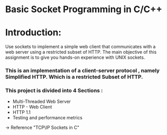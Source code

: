# Basic Socket Programming in C/C++

# Introduction:
Use sockets to implement a simple web client that communicates with a web server using a restricted subset of HTTP. The main objective of this assignment is to give you hands-on experience with UNIX sockets.

### This is an implementation of a client-server protocol , namely Simplified HTTP. Which is a restricted Subset of HTTP.

### This project is divided into 4 Sections :
*  Multi-Threaded Web Server
*  HTTP - Web Client 
*  HTTP 1.1
*  Testing and performance metrics

-> Reference "TCP\IP Sockets in C"

